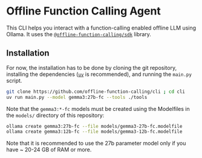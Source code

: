 # Offline Function Calling Agent

This CLI helps you interact with a function-calling enabled offline LLM using Ollama. It uses the [`@offline-function-calling/sdk`](https://github.com/offline-function-calling/sdk) library.

## Installation

For now, the installation has to be done by cloning the git repository, installing the dependencies ([`uv`](https://docs.astral.sh/uv/) is recommended), and running the `main.py` script.

```bash
git clone https://github.com/offline-function-calling/cli ; cd cli
uv run main.py --model gemma3:27b-fc --tools ./tools
```

Note that the `gemma3:*-fc` models must be created using the Modelfiles in the `models/` directory of this repository:

```bash
ollama create gemma3:27b-fc --file models/gemma3-27b-fc.modelfile
ollama create gemma3:12b-fc --file models/gemma3-12b-fc.modelfile
```

Note that it is recommended to use the 27b parameter model only if you have ~ 20-24 GB of RAM or more.
